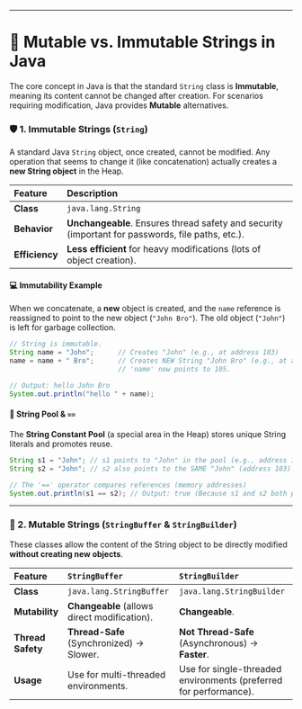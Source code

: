 
---

# 🔄 Mutable vs. Immutable Strings in Java

The core concept in Java is that the standard `String` class is **Immutable**, meaning its content cannot be changed after creation. For scenarios requiring modification, Java provides **Mutable** alternatives.

### 🛡️ 1. Immutable Strings (`String`)

A standard Java `String` object, once created, cannot be modified. Any operation that seems to change it (like concatenation) actually creates a **new String object** in the Heap.

| Feature | Description |
| :--- | :--- |
| **Class** | `java.lang.String` |
| **Behavior** | **Unchangeable**. Ensures thread safety and security (important for passwords, file paths, etc.). |
| **Efficiency** | **Less efficient** for heavy modifications (lots of object creation). |

#### 💻 Immutability Example

When we concatenate, a **new** object is created, and the `name` reference is reassigned to point to the new object (`"John Bro"`). The old object (`"John"`) is left for garbage collection.

```java
// String is immutable.
String name = "John";      // Creates "John" (e.g., at address 103)
name = name + " Bro";      // Creates NEW String "John Bro" (e.g., at address 105)
                           // 'name' now points to 105.

// Output: hello John Bro
System.out.println("hello " + name); 
```

#### 🧠 String Pool & `==`

The **String Constant Pool** (a special area in the Heap) stores unique String literals and promotes reuse.

```java
String s1 = "John"; // s1 points to "John" in the pool (e.g., address 103)
String s2 = "John"; // s2 also points to the SAME "John" (address 103)

// The '==' operator compares references (memory addresses)
System.out.println(s1 == s2); // Output: true (Because s1 and s2 both point to 103)
```

-----

### 🧱 2. Mutable Strings (`StringBuffer` & `StringBuilder`)

These classes allow the content of the String object to be directly modified **without creating new objects**.

| Feature | `StringBuffer` | `StringBuilder` |
| :--- | :--- | :--- |
| **Class** | `java.lang.StringBuffer` | `java.lang.StringBuilder` |
| **Mutability** | **Changeable** (allows direct modification). | **Changeable**. |
| **Thread Safety** | **Thread-Safe** (Synchronized) $\rightarrow$ Slower. | **Not Thread-Safe** (Asynchronous) $\rightarrow$ **Faster**. |
| **Usage** | Use for multi-threaded environments. | Use for single-threaded environments (preferred for performance). |